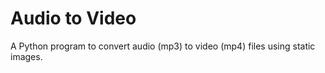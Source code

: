 # Audio to Video

A Python program to convert audio (mp3) to video (mp4) files using static images.
